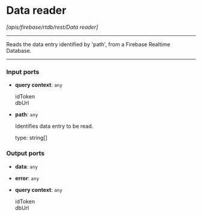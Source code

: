 # Data reader

_[apis/firebase/rtdb/rest/Data reader]_

---

Reads the data entry identified by 'path', from a Firebase Realtime Database.  

---

### Input ports

* __query context__: ` any `


    idToken  
    dbUrl  


* __path__: ` any `


    Identifies data entry to be read.  
      
    type: string[]  

### Output ports

* __data__: ` any `


* __error__: ` any `


* __query context__: ` any `


    idToken  
    dbUrl  

